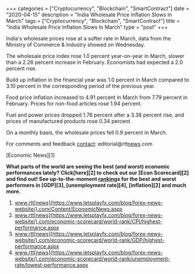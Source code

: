 +++
categories = ["Cryptocurrency", "Blockchain", "SmartContract"]
date = "2020-04-15"
description = "India Wholesale Price Inflation Slows In March"
tags = ["Cryptocurrency", "Blockchain", "SmartContract"]
title = "India Wholesale Price Inflation Slows In March"
type = "post"
+++

India's wholesale prices rose at a softer rate in March, data from the
Ministry of Commerce & Industry showed on Wednesday.

The wholesale price index rose 1.0 percent year-on-year in March, slower
than a 2.26 percent increase in February. Economists had expected a 2.0
percent rise.

Build up inflation in the financial year was 1.0 percent in March
compared to 3.10 percent in the corresponding period of the previous
year.

Food price inflation increased to 4.91 percent in March from 7.79
percent in February. Prices for non-food articles rose 1.94 percent.

Fuel and power prices dropped 1.76 percent after a 3.38 percent rise,
and prices of manufactured products rose 0.34 percent.

On a monthly basis, the wholesale prices fell 0.9 percent in March.

For comments and feedback [contact](https://www.playgroundfx.com/contact/): editorial@rtt[news](https://www.letsplayfx.com/blog/forex-news-website/).com

[Economic News][1]

 **What parts of the world are seeing the best (and worst) economic
performances lately? Click[here][2] to check out our [Econ Scorecard][2]
and find out! See up-to-the-moment [ranking](https://www.playgroundfx.com/blog/crypto-exchange-ranking/)s for the best and worst
performers in [GDP][3], [unemployment rate][4], [inflation][2] and much
more.**

   1. www.rtt[news](https://www.letsplayfx.com/blog/forex-news-website/).com/Content/EconomicNews.aspx
   2. www.rtt[news](https://www.letsplayfx.com/blog/forex-news-website/).com/economic-scorecard/world-rank/CPI/highest-performance.aspx
   3. www.rtt[news](https://www.letsplayfx.com/blog/forex-news-website/).com/economic-scorecard/world-rank/GDP/highest-performance.aspx
   4. www.rtt[news](https://www.letsplayfx.com/blog/forex-news-website/).com/economic-scorecard/world-rank/unemployment-rate/lowest-performance.aspx